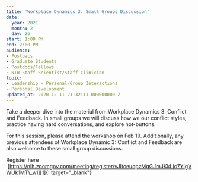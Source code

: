 ```yaml
---
title: 'Workplace Dynamics 3: Small Groups Discussion'
date:
  year: 2021
  month: 2
  day: 26
start: 1:00 PM
end: 2:00 PM
audience:
- Postbacs
- Graduate Students
- Postdocs/Fellows
- NIH Staff Scientist/Staff Clinician
topic:
- Leadership - Personal/Group Interactions
- Personal Development
updated_at: 2020-12-11 21:32:11.000000000 Z
---
```

Take a deeper dive into the material from Workplace Dynamics 3: Conflict
and Feedback. In small groups we will discuss how we our conflict
styles, practice having hard conversations, and explore hot-buttons.

For this session, please attend the workshop on Feb 19. Additionally,
any previous attendees of Workplace Dynamic 3: Conflict and Feedback are
also welcome to these small group discussions.

Register here
 [https://nih.zoomgov.com/meeting/register/vJItceuopzMqGJmJKkLjc7YIgVWUk1MT\_wI][1]{:
target="_blank"}

 



[1]: https://nih.zoomgov.com/meeting/register/vJItceuopzMqGJmJKkLjc7YIgVWUk1MT_wI
